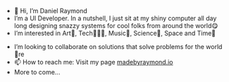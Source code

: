 - 👋 Hi, I’m Daniel Raymond
- I’m a UI Developer. In a nutshell, I just sit at my shiny computer all day long designing snazzy systems for cool folks from around the world😋
- I’m interested in Art🎨, Tech👨🏼‍💻, Music🎷, Science🧪, Space and Time🌌
<!-- - 🌱 I’m currently learning Blockchain -->
- I’m looking to collaborate on solutions that solve problems for the world 💞️re
- 📫 How to reach me: Visit my page <a href="https://madebyraymond.io">madebyraymond.io</a>
- More to come...

<!---
MadeByRaymond/MadeByRaymond is a ✨ special ✨ repository because its `README.md` (this file) appears on your GitHub profile.
You can click the Preview link to take a look at your changes.
--->
